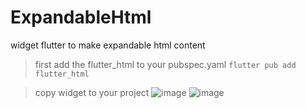 # ExpandableHtml
widget flutter to make expandable html content

> first add the flutter_html to your pubspec.yaml
```flutter pub add flutter_html```

> copy widget to your project
![image](https://github.com/Hendriyawan/ExpandableHtml/main/ss1.png)
![image](https://github.com/Hendriyawan/ExpandableHtml/main/ss2.png)
